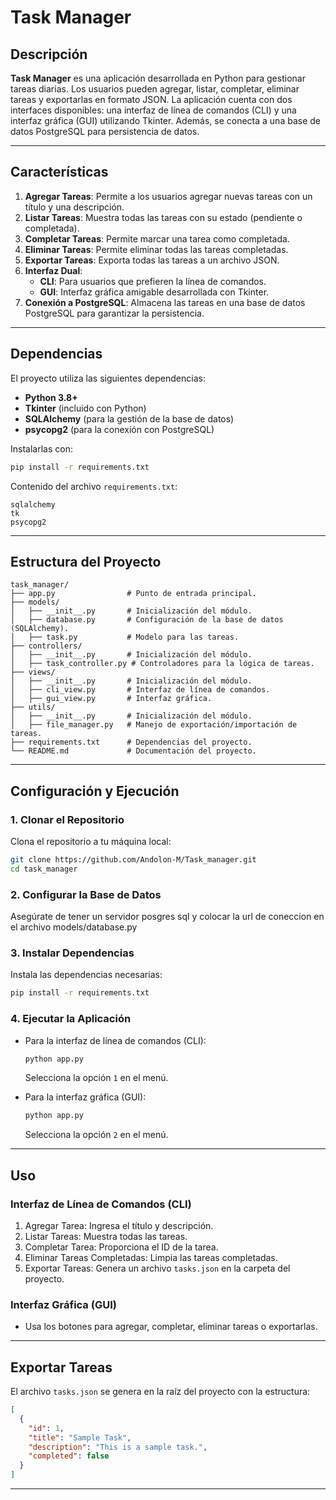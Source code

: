 # Task Manager

## Descripción

**Task Manager** es una aplicación desarrollada en Python para gestionar tareas diarias. Los usuarios pueden agregar, listar, completar, eliminar tareas y exportarlas en formato JSON. La aplicación cuenta con dos interfaces disponibles: una interfaz de línea de comandos (CLI) y una interfaz gráfica (GUI) utilizando Tkinter. Además, se conecta a una base de datos PostgreSQL para persistencia de datos.

---

## Características

1. **Agregar Tareas**: Permite a los usuarios agregar nuevas tareas con un título y una descripción.
2. **Listar Tareas**: Muestra todas las tareas con su estado (pendiente o completada).
3. **Completar Tareas**: Permite marcar una tarea como completada.
4. **Eliminar Tareas**: Permite eliminar todas las tareas completadas.
5. **Exportar Tareas**: Exporta todas las tareas a un archivo JSON.
6. **Interfaz Dual**:
   - **CLI**: Para usuarios que prefieren la línea de comandos.
   - **GUI**: Interfaz gráfica amigable desarrollada con Tkinter.
7. **Conexión a PostgreSQL**: Almacena las tareas en una base de datos PostgreSQL para garantizar la persistencia.

---

## Dependencias

El proyecto utiliza las siguientes dependencias:

- **Python 3.8+**
- **Tkinter** (incluido con Python)
- **SQLAlchemy** (para la gestión de la base de datos)
- **psycopg2** (para la conexión con PostgreSQL)

Instalarlas con:

```bash
pip install -r requirements.txt
```

Contenido del archivo `requirements.txt`:

```
sqlalchemy
tk
psycopg2
```

---

## Estructura del Proyecto 

```
task_manager/
├── app.py                # Punto de entrada principal.
├── models/
│   ├── __init__.py       # Inicialización del módulo.
│   ├── database.py       # Configuración de la base de datos (SQLAlchemy).
│   ├── task.py           # Modelo para las tareas.
├── controllers/
│   ├── __init__.py       # Inicialización del módulo.
│   ├── task_controller.py # Controladores para la lógica de tareas.
├── views/
│   ├── __init__.py       # Inicialización del módulo.
│   ├── cli_view.py       # Interfaz de línea de comandos.
│   ├── gui_view.py       # Interfaz gráfica.
├── utils/
│   ├── __init__.py       # Inicialización del módulo.
│   ├── file_manager.py   # Manejo de exportación/importación de tareas.
├── requirements.txt      # Dependencias del proyecto.
└── README.md             # Documentación del proyecto.
```

---

## Configuración y Ejecución

### 1. Clonar el Repositorio

Clona el repositorio a tu máquina local:

```bash
git clone https://github.com/Andolon-M/Task_manager.git
cd task_manager
```

### 2. Configurar la Base de Datos

Asegúrate de tener un servidor posgres sql y colocar la url de coneccion en el archivo models/database.py

### 3. Instalar Dependencias

Instala las dependencias necesarias:

```bash
pip install -r requirements.txt
```

### 4. Ejecutar la Aplicación

- Para la interfaz de línea de comandos (CLI):

  ```bash
  python app.py
  ```

  Selecciona la opción `1` en el menú.

- Para la interfaz gráfica (GUI):

  ```bash
  python app.py
  ```

  Selecciona la opción `2` en el menú.

---

## Uso

### Interfaz de Línea de Comandos (CLI)

1. Agregar Tarea: Ingresa el título y descripción.
2. Listar Tareas: Muestra todas las tareas.
3. Completar Tarea: Proporciona el ID de la tarea.
4. Eliminar Tareas Completadas: Limpia las tareas completadas.
5. Exportar Tareas: Genera un archivo `tasks.json` en la carpeta del proyecto.

### Interfaz Gráfica (GUI)

- Usa los botones para agregar, completar, eliminar tareas o exportarlas.

---

## Exportar Tareas

El archivo `tasks.json` se genera en la raíz del proyecto con la estructura:

```json
[
  {
    "id": 1,
    "title": "Sample Task",
    "description": "This is a sample task.",
    "completed": false
  }
]
```

---




